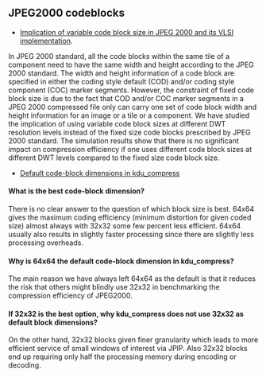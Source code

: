 ## JPEG2000 codeblocks
* [Implication of variable code block size in JPEG 2000 and its VLSI implementation](http://www.researchgate.net/publication/229019964_Implication_of_variable_code_block_size_in_JPEG_2000_and_its_VLSI_implementation/file/9c960516d07ce29dc2.pdf). 

In JPEG 2000 standard, all the code blocks within the same tile of a component need to have the same width and height 
according to the JPEG 2000 standard. The width and height information of a code block are specified in either the 
coding style default (COD) and/or coding style component (COC) marker segments. However, the constraint of fixed 
code block size is due to the fact that COD and/or COC marker segments in a JPEG 2000 compressed file only can carry 
one set of code block width and height information for an image or a tile or a component. We have studied the 
implication of using variable code block sizes at different DWT resolution levels instead of the fixed size code blocks 
prescribed by JPEG 2000 standard. The simulation results show that there is no significant impact on compression 
efficiency if one uses different code block sizes at different DWT levels compared to the fixed size code block size.

* [Default code-block dimensions in kdu_compress](https://groups.yahoo.com/neo/groups/kakadu_jpeg2000/conversations/messages/6911)

#### What is the best code-block dimension?

There is no clear answer to the question of which block size is best.  64x64 gives the
maximum coding efficiency (minimum distortion for given coded size) almost always
with 32x32 some few percent less efficient.  64x64 usually also results in slightly
faster processing since there are slightly less processing overheads.  


#### Why is 64x64 the default code-block dimension in kdu_compress?

The main reason we have always left 64x64 as the default is that it reduces the risk that
others might blindly use 32x32 in benchmarking the compression efficiency of
JPEG2000.


#### If 32x32 is the best option, why kdu_compress does not use 32x32 as default block dimensions?

On the other hand, 32x32 blocks given finer granularity which leads to more efficient
service of small windows of interest via JPIP.  Also 32x32 blocks end up requiring
only half the processing memory during encoding or decoding.